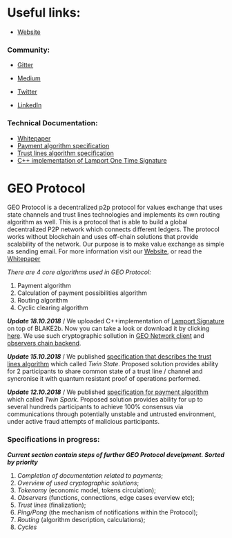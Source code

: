 
# Useful links:

* [Website](https://geoprotocol.io/) 

### Community:
* [Gitter](https://gitter.im/GEO_Protocol/Lobby)  
  
* [Medium](https://medium.com/geoprotocol)                                                                                                    
* [Twitter](https://twitter.com/geo_protocol)                                                                                                     
* [LinkedIn](https://www.linkedin.com/company/geoprotocol/)   
### Technical Documentation:
* [Whitepaper](https://github.com/GEO-Protocol/Documentation/blob/master/GEO_Protocol_WP.pdf)                                                                
* [Payment algorithm specification](https://github.com/GEO-Protocol/specs-protocol/blob/master/transactions/transactions.md)                    
* [Trust lines algorithm specification](https://github.com/GEO-Protocol/specs-protocol/blob/master/trust_lines/trust_lines.md)            
* [C++ implementation of Lamport One Time Signature](https://github.com/GEO-Protocol/lib-crypto-lamport)

# GEO Protocol

GEO Protocol is a decentralized p2p protocol for values exchange that uses state channels and trust lines technologies and implements its own routing algorithm as well. 
This is a protocol that is able to build a global decentralized P2P network which connects different ledgers.
The protocol works without blockchain and uses off-chain solutions that provide scalability of the network. 
Our purpose is to make value exchange as simple as sending email. 
For more information visit our [Website](https://geoprotocol.io/), or read the [Whitepaper](https://github.com/GEO-Protocol/Documentation/blob/master/GEO_Protocol_WP.pdf)

*There are 4  core algorithms used in GEO Protocol:*
1. Payment algorithm
2. Calculation of payment possibilities algorithm
3. Routing algorithm
4. Cyclic clearing algorithm

**_Update 18.10.2018_** /
We uploaded C++implementation of [Lamport Signature](https://en.wikipedia.org/wiki/Lamport_signature) on top of BLAKE2b. Now you can take a look or download it by clicking [here](https://github.com/GEO-Protocol/lib-crypto-lamport). We use such cryptographic sollution in [GEO Network client](https://github.com/GEO-Protocol/GEO-network-client) and [observers chain backend](https://github.com/GEO-Protocol/gns-observers-chain-back). 

**_Update 15.10.2018_** / 
We published [specification that describes the trust lines algorithm](https://github.com/GEO-Protocol/specs-protocol/blob/master/trust_lines/trust_lines.md) which called *Twin State*.
Proposed solution provides ability for 2 participants to share common state of a trust line / channel and syncronise it with quantum resistant proof of operations performed.

**_Update 12.10.2018_** /
We published [specification for payment algorithm](https://github.com/GEO-Protocol/specs-protocol/blob/master/transactions/transactions.md) which called *Twin Spark*.
Proposed solution provides ability for up to several hundreds participants to achieve 100% consensus via communications through potentially unstable and untrusted environment, under active fraud attempts of malicious participants.

### Specifications in progress:
**_Current section contain steps of further GEO Protocol develpment. Sorted by priority_**
1. *Completion of documentation related to payments*;
2. *Overview of used cryptographic solutions*;
3. *Tokenomy* (economic model, tokens circulation);
4. *Observers* (functions, connections, edge cases everview etc);
5. *Trust lines* (finalization);
6. *Ping/Pong* (the mechanism of notifications within the Protocol);
7. *Routing* (algorithm description, calculations);
8. *Cycles*

